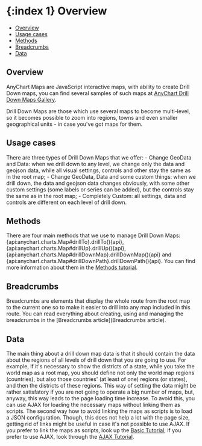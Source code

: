 {:index 1}
Overview
=================

* [Overview](#overview)
* [Usage cases](#usage_cases)
* [Methods](#methods)
* [Breadcrumbs](#breadcrumbs)
* [Data](#data)

## Overview

AnyChart Maps are JavaScript interactive maps, with ability to create Drill Down maps, you can find several samples of such maps at [AnyChart Drill Down Maps Gallery](http://www.anychart.com/products/anymap/gallery/Maps_with_Drill_Down/).

Drill Down Maps are those which use several maps to become multi-level, so it becomes possible to zoom into regions, towns and even smaller geographical units - in case you've got maps for them. 

## Usage cases

There are three types of Drill Down Maps that we offer:
	- Change GeoData and Data: when we drill down to any level, we change only the data and geojson data, while all visual settings, controls and other stay the same as in the root map;
	- Change GeoData, Data and some custom things: when we drill down, the data and geojson data changes obviously, with some other custom settings (some labels or series can be added), but the controls stay the same as in the root map;
	- Completely Custom: all settings, data and controls are different on each level of drill down.


## Methods

There are four main methods that we use to manage Drill Down Maps: {api:anychart.charts.Map#drillTo}.drillTo(){api}, {api:anychart.charts.Map#drillUp}.drillUp(){api}, {api:anychart.charts.Map#drillDownMap}.drillDownMap(){api} and {api:anychart.charts.Map#drillDownPath}.drillDownPath(){api}. You can find more information about them in the [Methods tutorial](Methods).


## Breadcrumbs

Breadcrumbs are elements that display the whole route from the root map to the current one so to make it easier to drill into any map included in this route.  You can read everything about creating, using and managing the breadcrumbs in the [Breadcrumbs article](Breadcrumbs article).


## Data

The main thing about a drill down map data is that it should contain the data about the regions of all levels of drill down that you are going to use. For example, if it's necessary to show the districts of a state, while you take the world map as a root map, you should define not only the world map regions (countries), but also those countries' (at least of one) regions (or states), and then the districts of these regions. This way of setting the data might be rather satisfatory if you are not going to operate a big number of maps, but, anyway, this way leads to the page loading time increase. To avoid this, you can use AJAX for loading the necessary maps without linking them as scripts. The second way how to avoid linking the maps as scripts is to load a JSON configuration. Though, this does not help a lot with the page size, getting rid of links might be useful in case it's not possible to use AJAX. If you prefer to link the maps as scripts, look up the [Basic Tutorial](Basic_tutorial); if you prefer to use AJAX, look through the [AJAX Tutorial](AJAX_tutorial).